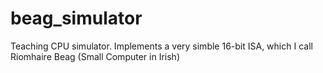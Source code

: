 # beag_simulator
Teaching CPU simulator. Implements a very simble 16-bit ISA, which I call Riomhaire Beag (Small Computer in Irish)
